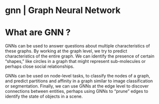 # gnn | Graph Neural Network
# What are GNN ?
GNNs can be used to answer questions about multiple characteristics of these graphs. By working at the graph level, we try to predict characteristics of the entire graph. We can identify the presence of certain “shapes,” like circles in a graph that might represent sub-molecules or perhaps close social relationships. 

GNNs can be used on node-level tasks, to classify the nodes of a graph, and predict partitions and affinity in a graph similar to image classification or segmentation. Finally, we can use GNNs at the edge level to discover connections between entities, perhaps using GNNs to “prune” edges to identify the state of objects in a scene.
